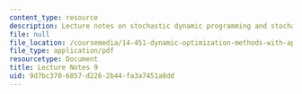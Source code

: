 ```yaml
---
content_type: resource
description: Lecture notes on stochastic dynamic programming and stochastic dynamics.
file: null
file_location: /coursemedia/14-451-dynamic-optimization-methods-with-applications-fall-2009/9d7bc3706857d2262b44fa3a7451a8dd_MIT14_451F09_lec09.pdf
file_type: application/pdf
resourcetype: Document
title: Lecture Notes 9
uid: 9d7bc370-6857-d226-2b44-fa3a7451a8dd
---
```

